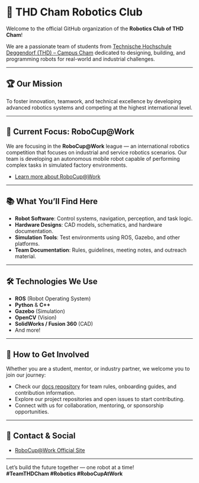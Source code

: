 # 🤖 THD Cham Robotics Club

Welcome to the official GitHub organization of the **Robotics Club of THD Cham**!

We are a passionate team of students from [Technische Hochschule Deggendorf (THD) – Campus Cham](https://www.th-deg.de/en/campus-cham) dedicated to designing, building, and programming robots for real-world and industrial challenges.

---

## 🏆 Our Mission

To foster innovation, teamwork, and technical excellence by developing advanced robotics systems and competing at the highest international level.

---

## 🚦 Current Focus: RoboCup@Work

We are focusing in the **RoboCup@Work** league — an international robotics competition that focuses on industrial and service robotics scenarios. Our team is developing an autonomous mobile robot capable of performing complex tasks in simulated factory environments.

- [Learn more about RoboCup@Work](https://robocup.org/leagues/robocupwork/)

---

## 📚 What You’ll Find Here

- **Robot Software**: Control systems, navigation, perception, and task logic.
- **Hardware Designs**: CAD models, schematics, and hardware documentation.
- **Simulation Tools**: Test environments using ROS, Gazebo, and other platforms.
- **Team Documentation**: Rules, guidelines, meeting notes, and outreach material.

---

## 🛠️ Technologies We Use

- **ROS** (Robot Operating System)
- **Python** & **C++**
- **Gazebo** (Simulation)
- **OpenCV** (Vision)
- **SolidWorks / Fusion 360** (CAD)
- And more!

---

## 🤝 How to Get Involved

Whether you are a student, mentor, or industry partner, we welcome you to join our journey:

- Check our [docs repository](https://github.com/THD-Cham-Robotics/docs) for team rules, onboarding guides, and contribution information.
- Explore our project repositories and open issues to start contributing.
- Connect with us for collaboration, mentoring, or sponsorship opportunities.

---

## 📣 Contact & Social

<!-- - [Official THD Cham Robotics Club Page](https://www.th-deg.de/en/cham-campus) -->
- [RoboCup@Work Official Site](https://robocup.org/leagues/robocupwork/)
<!-- - **Contact:** robotics.cham@th-deg.de -->

---

Let’s build the future together — one robot at a time!  
**#TeamTHDCham #Robotics #RoboCupAtWork**